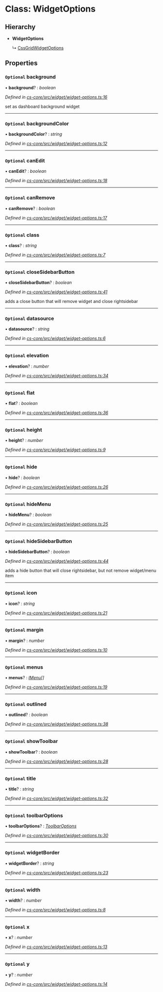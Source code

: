 # Class: WidgetOptions

## Hierarchy

* **WidgetOptions**

  ↳ [CssGridWidgetOptions](_cs_core_src_dashboard_css_grid_widget_options_.cssgridwidgetoptions.md)

## Properties

### `Optional` background

• **background**? : *boolean*

*Defined in [cs-core/src/widget/widget-options.ts:16](https://github.com/RichardHovenkamp/csnext/blob/eefa977/packages/cs-core/src/widget/widget-options.ts#L16)*

set as dashboard background widget

___

### `Optional` backgroundColor

• **backgroundColor**? : *string*

*Defined in [cs-core/src/widget/widget-options.ts:12](https://github.com/RichardHovenkamp/csnext/blob/eefa977/packages/cs-core/src/widget/widget-options.ts#L12)*

___

### `Optional` canEdit

• **canEdit**? : *boolean*

*Defined in [cs-core/src/widget/widget-options.ts:18](https://github.com/RichardHovenkamp/csnext/blob/eefa977/packages/cs-core/src/widget/widget-options.ts#L18)*

___

### `Optional` canRemove

• **canRemove**? : *boolean*

*Defined in [cs-core/src/widget/widget-options.ts:17](https://github.com/RichardHovenkamp/csnext/blob/eefa977/packages/cs-core/src/widget/widget-options.ts#L17)*

___

### `Optional` class

• **class**? : *string*

*Defined in [cs-core/src/widget/widget-options.ts:7](https://github.com/RichardHovenkamp/csnext/blob/eefa977/packages/cs-core/src/widget/widget-options.ts#L7)*

___

### `Optional` closeSidebarButton

• **closeSidebarButton**? : *boolean*

*Defined in [cs-core/src/widget/widget-options.ts:41](https://github.com/RichardHovenkamp/csnext/blob/eefa977/packages/cs-core/src/widget/widget-options.ts#L41)*

adds a close button that will remove widget and close rightsidebar

___

### `Optional` datasource

• **datasource**? : *string*

*Defined in [cs-core/src/widget/widget-options.ts:6](https://github.com/RichardHovenkamp/csnext/blob/eefa977/packages/cs-core/src/widget/widget-options.ts#L6)*

___

### `Optional` elevation

• **elevation**? : *number*

*Defined in [cs-core/src/widget/widget-options.ts:34](https://github.com/RichardHovenkamp/csnext/blob/eefa977/packages/cs-core/src/widget/widget-options.ts#L34)*

___

### `Optional` flat

• **flat**? : *boolean*

*Defined in [cs-core/src/widget/widget-options.ts:36](https://github.com/RichardHovenkamp/csnext/blob/eefa977/packages/cs-core/src/widget/widget-options.ts#L36)*

___

### `Optional` height

• **height**? : *number*

*Defined in [cs-core/src/widget/widget-options.ts:9](https://github.com/RichardHovenkamp/csnext/blob/eefa977/packages/cs-core/src/widget/widget-options.ts#L9)*

___

### `Optional` hide

• **hide**? : *boolean*

*Defined in [cs-core/src/widget/widget-options.ts:26](https://github.com/RichardHovenkamp/csnext/blob/eefa977/packages/cs-core/src/widget/widget-options.ts#L26)*

___

### `Optional` hideMenu

• **hideMenu**? : *boolean*

*Defined in [cs-core/src/widget/widget-options.ts:25](https://github.com/RichardHovenkamp/csnext/blob/eefa977/packages/cs-core/src/widget/widget-options.ts#L25)*

___

### `Optional` hideSidebarButton

• **hideSidebarButton**? : *boolean*

*Defined in [cs-core/src/widget/widget-options.ts:44](https://github.com/RichardHovenkamp/csnext/blob/eefa977/packages/cs-core/src/widget/widget-options.ts#L44)*

adds a hide button that will close rightsidebar, but not remove widget/menu item

___

### `Optional` icon

• **icon**? : *string*

*Defined in [cs-core/src/widget/widget-options.ts:21](https://github.com/RichardHovenkamp/csnext/blob/eefa977/packages/cs-core/src/widget/widget-options.ts#L21)*

___

### `Optional` margin

• **margin**? : *number*

*Defined in [cs-core/src/widget/widget-options.ts:10](https://github.com/RichardHovenkamp/csnext/blob/eefa977/packages/cs-core/src/widget/widget-options.ts#L10)*

___

### `Optional` menus

• **menus**? : *[IMenu](../interfaces/_cs_core_src_interactions_menu_.imenu.md)[]*

*Defined in [cs-core/src/widget/widget-options.ts:19](https://github.com/RichardHovenkamp/csnext/blob/eefa977/packages/cs-core/src/widget/widget-options.ts#L19)*

___

### `Optional` outlined

• **outlined**? : *boolean*

*Defined in [cs-core/src/widget/widget-options.ts:38](https://github.com/RichardHovenkamp/csnext/blob/eefa977/packages/cs-core/src/widget/widget-options.ts#L38)*

___

### `Optional` showToolbar

• **showToolbar**? : *boolean*

*Defined in [cs-core/src/widget/widget-options.ts:28](https://github.com/RichardHovenkamp/csnext/blob/eefa977/packages/cs-core/src/widget/widget-options.ts#L28)*

___

### `Optional` title

• **title**? : *string*

*Defined in [cs-core/src/widget/widget-options.ts:32](https://github.com/RichardHovenkamp/csnext/blob/eefa977/packages/cs-core/src/widget/widget-options.ts#L32)*

___

### `Optional` toolbarOptions

• **toolbarOptions**? : *[ToolbarOptions](_cs_core_src_dashboard_toolbar_options_.toolbaroptions.md)*

*Defined in [cs-core/src/widget/widget-options.ts:30](https://github.com/RichardHovenkamp/csnext/blob/eefa977/packages/cs-core/src/widget/widget-options.ts#L30)*

___

### `Optional` widgetBorder

• **widgetBorder**? : *string*

*Defined in [cs-core/src/widget/widget-options.ts:23](https://github.com/RichardHovenkamp/csnext/blob/eefa977/packages/cs-core/src/widget/widget-options.ts#L23)*

___

### `Optional` width

• **width**? : *number*

*Defined in [cs-core/src/widget/widget-options.ts:8](https://github.com/RichardHovenkamp/csnext/blob/eefa977/packages/cs-core/src/widget/widget-options.ts#L8)*

___

### `Optional` x

• **x**? : *number*

*Defined in [cs-core/src/widget/widget-options.ts:13](https://github.com/RichardHovenkamp/csnext/blob/eefa977/packages/cs-core/src/widget/widget-options.ts#L13)*

___

### `Optional` y

• **y**? : *number*

*Defined in [cs-core/src/widget/widget-options.ts:14](https://github.com/RichardHovenkamp/csnext/blob/eefa977/packages/cs-core/src/widget/widget-options.ts#L14)*
